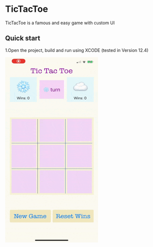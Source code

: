 # TicTacToe

TicTacToe is a famous and easy game with custom UI

## Quick start

1.Open the project, build and run using XCODE (tested in Version 12.4)

<img src="https://github.com/Aziyza/TicTacToe/blob/master/TicTacToe.gif" width="300" height="600">
